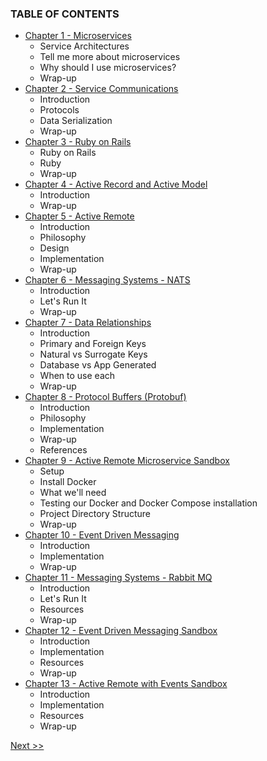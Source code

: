 ### TABLE OF CONTENTS

* [Chapter 1 - Microservices](020-chapter-01.md)
  * Service Architectures
  * Tell me more about microservices
  * Why should I use microservices?
  * Wrap-up
* [Chapter 2 - Service Communications](030-chapter-02.md)
  * Introduction
  * Protocols
  * Data Serialization
  * Wrap-up
* [Chapter 3 - Ruby on Rails](040-chapter-03.md)
  * Ruby on Rails
  * Ruby
  * Wrap-up
* [Chapter 4 - Active Record and Active Model](050-chapter-04.md)
  * Introduction
  * Wrap-up
* [Chapter 5 - Active Remote](060-chapter-05.md)
  * Introduction
  * Philosophy
  * Design
  * Implementation
  * Wrap-up
* [Chapter 6 - Messaging Systems - NATS](070-chapter-06.md)
  * Introduction
  * Let's Run It
  * Wrap-up
* [Chapter 7 - Data Relationships](080-chapter-07.md)
  * Introduction
  * Primary and Foreign Keys
  * Natural vs Surrogate Keys
  * Database vs App Generated
  * When to use each
  * Wrap-up
* [Chapter 8 - Protocol Buffers (Protobuf)](090-chapter-08.md)
  * Introduction
  * Philosophy
  * Implementation
  * Wrap-up
  * References
* [Chapter 9 - Active Remote Microservice Sandbox](100-chapter-09.md)
  * Setup
  * Install Docker
  * What we'll need
  * Testing our Docker and Docker Compose installation
  * Project Directory Structure
  * Wrap-up
* [Chapter 10 - Event Driven Messaging](110-chapter-10.md)
  * Introduction
  * Implementation
  * Wrap-up
* [Chapter 11 - Messaging Systems - Rabbit MQ](120-chapter-11.md)
  * Introduction
  * Let's Run It
  * Resources
  * Wrap-up
* [Chapter 12 - Event Driven Messaging Sandbox](130-chapter-12.md)
  * Introduction
  * Implementation
  * Resources
  * Wrap-up
* [Chapter 13 - Active Remote with Events Sandbox](140-chapter-13.md)
  * Introduction
  * Implementation
  * Resources
  * Wrap-up

[Next >>](010-chapter-00.md)
